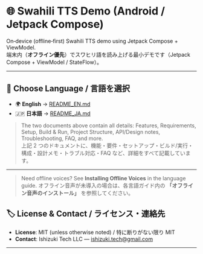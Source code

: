 # 🌐 Swahili TTS Demo (Android / Jetpack Compose)

On‑device (offline‑first) Swahili TTS demo using Jetpack Compose + ViewModel.  
端末内（**オフライン優先**）でスワヒリ語を読み上げる最小デモです（Jetpack Compose + ViewModel / StateFlow）。

---

## 📘 Choose Language / 言語を選択

- 🌍 **English** → [README_EN.md](./README_EN.md)
- 🇯🇵 **日本語** → [README_JA.md](./README_JA.md)

> The two documents above contain all details: Features, Requirements, Setup, Build & Run, Project Structure, API/Design notes, Troubleshooting, FAQ, and more.  
> 上記 2 つのドキュメントに、機能・要件・セットアップ・ビルド/実行・構成・設計メモ・トラブル対応・FAQ など、詳細をすべて記載しています。

---

> Need offline voices? See **Installing Offline Voices** in the language guide.
> オフライン音声が未導入の場合は、各言語ガイド内の **「オフライン音声のインストール」** を参照してください。

## 🏷️ License & Contact / ライセンス・連絡先

* **License**: MIT (unless otherwise noted) / 特に断りがない限り MIT
* **Contact**: Ishizuki Tech LLC — [ishizuki.tech@gmail.com](mailto:ishizuki.tech@gmail.com)

---
